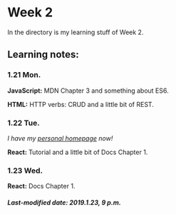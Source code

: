 # Week 2

In the directory is my learning stuff of Week 2.

## Learning notes:

### 1.21 Mon.

**JavaScript:** MDN Chapter 3 and something about ES6.

**HTML:** HTTP verbs: CRUD and a little bit of REST.

### 1.22 Tue.

*I have my [personal homepage](https://gusabary.github.io/) now!*

**React:** Tutorial and a little bit of Docs Chapter 1.

### 1.23 Wed.

**React:** Docs Chapter 1.

##### Last-modified date: 2019.1.23, 9 p.m.